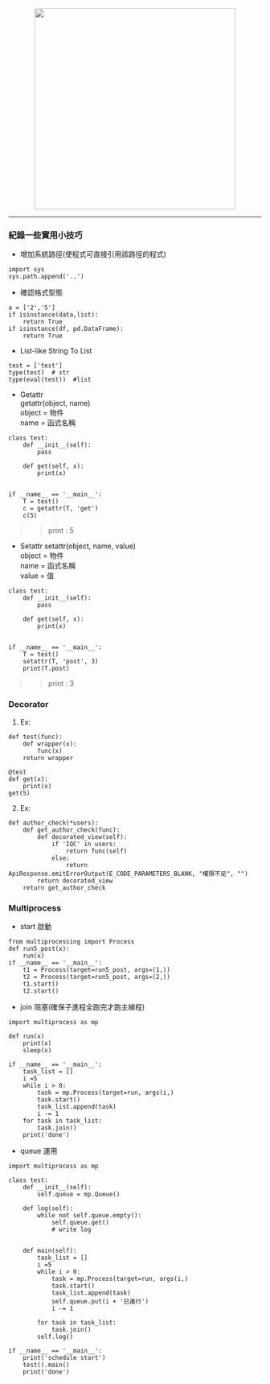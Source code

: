 <div align="center">
  <img src="https://upload.wikimedia.org/wikipedia/commons/thumb/c/c3/Python-logo-notext.svg/2048px-Python-logo-notext.svg.png" height="400px"/>
 </div>
 
---- 
  
### 紀錄一些實用小技巧
- 增加系統路徑(使程式可直接引用該路徑的程式)
```
import sys
sys.path.append('..')
```
- 確認格式型態
```
a = ['2','5']
if isinstance(data,list):
    return True
if isinstance(df, pd.DataFrame):
    return True
```

- List-like String To List
```
test = ['test']
type(test)  # str
type(eval(test))  #list
```

- Getattr  
getattr(object, name)  
 object = 物件  
 name = 函式名稱  
```
class test:
    def __init__(self):
        pass
    
    def get(self, x):
        print(x)


if __name__ == '__main__':
    T = test()
    c = getattr(T, 'get')
    c(5)
```
>> print : 5
- Setattr
setattr(object, name, value)  
object = 物件  
name = 函式名稱  
value = 值
```
class test:
    def __init__(self):
        pass
    
    def get(self, x):
        print(x)


if __name__ == '__main__':
    T = test()
    setattr(T, 'post', 3)
    print(T.post)
``` 
>> print : 3
### Decorator
1. Ex: 
```
def test(func):
    def wrapper(x):
        func(x)
    return wrapper

@test
def get(x):
    print(x)
get(5)

```
2. Ex:
```
def author_check(*users):
    def get_author_check(func):
        def decorated_view(self):
            if 'IQC' in users:
                return func(self)
            else:
                return ApiResponse.emitErrorOutput(E_CODE_PARAMETERS_BLANK, "權限不足", "")
        return decorated_view 
    return get_author_check
```

### Multiprocess
- start 啟動
``` 
from multiprocessing import Process  
def run5_post(x):  
    run(x)
if __name__ == '__main__':      
    t1 = Process(target=run5_post, args=(1,))  
    t2 = Process(target=run5_post, args=(2,))  
    t1.start()  
    t2.start()  
```
- join 阻塞(確保子進程全跑完才跑主線程)
```
import multiprocess as mp

def run(x)
    print(x)
    sleep(x)

if __name__ == '__main__':
    task_list = []
    i =5
    while i > 0:
        task = mp.Process(target=run, args(i,)
        task.start()
        task_list.append(task)
        i -= 1
    for task in task_list:
        task.join()
    print('done')
```
- queue 運用
```
import multiprocess as mp

class test:
    def __init__(self):
        self.queue = mp.Queue()
    
    def log(self):
        while not self.queue.empty():
            self.queue.get()
            # write log
        
    
    def main(self):
        task_list = []
        i =5
        while i > 0:
            task = mp.Process(target=run, args(i,)
            task.start()
            task_list.append(task)
            self.queue.put(i + '已進行')
            i -= 1
            
        for task in task_list:
            task.join()
        self.log()

if __name__ == '__main__':
    print('schedule start')
    test().main()
    print('done')
    
```
